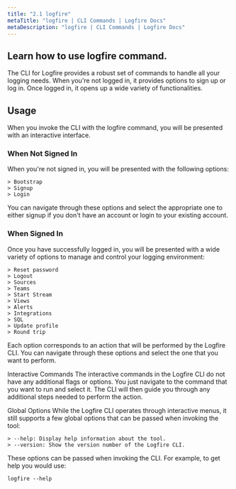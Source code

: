```yaml
---
title: "2.1 logfire"
metaTitle: "logfire | CLI Commands | Logfire Docs"
metaDescription: "logfire | CLI Commands | Logfire Docs"
---
```


## Learn how to use logfire command.

The CLI for Logfire provides a robust set of commands to handle all your logging needs.
When you're not logged in, it provides options to sign up or log in. Once logged in, it opens up a wide variety of
functionalities.

## Usage

When you invoke the CLI with the logfire command, you will be presented with an interactive interface.

### When Not Signed In

When you're not signed in, you will be presented with the following options:

```
> Bootstrap
> Signup
> Login
```

You can navigate through these options and select the appropriate one to either signup if you don't have an account or
login to your existing account.

### When Signed In

Once you have successfully logged in, you will be presented with a wide variety of options to manage and control your
logging environment:

```
> Reset password
> Logout
> Sources
> Teams
> Start Stream
> Views
> Alerts
> Integrations
> SQL
> Update profile
> Round trip
```

Each option corresponds to an action that will be performed by the Logfire CLI. You can navigate through these options
and select the one that you want to perform.

Interactive Commands
The interactive commands in the Logfire CLI do not have any additional flags or options. You just navigate to the
command that you want to run and select it. The CLI will then guide you through any additional steps needed to perform
the action.

Global Options
While the Logfire CLI operates through interactive menus, it still supports a few global options that can be passed when
invoking the tool:

```
> --help: Display help information about the tool.
> --version: Show the version number of the Logfire CLI.
```

These options can be passed when invoking the CLI. For example, to get help you would use:

```
logfire --help
```